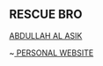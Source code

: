 ## RESCUE BRO

[ ABDULLAH AL ASIK](https://linktr.ee/ABDULLAHALASIK)

~[ PERSONAL WEBSITE ](https:abdullahalasik.live)
